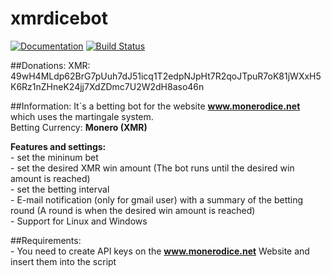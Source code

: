 # xmrdicebot

 [![Documentation](https://codedocs.xyz/swalecko/xmrdicebot.svg)](https://codedocs.xyz/swalecko/xmrdicebot/)
  [![Build Status](https://travis-ci.org/swalecko/xmrdicebot.svg?branch=master)](https://travis-ci.org/swalecko/Pxmrdicebot)

##Donations:
XMR: 49wH4MLdp62BrG7pUuh7dJ51icq1T2edpNJpHt7R2qoJTpuR7oK81jWXxH5K6Rz1nZHneK24jj7XdZDmc7U2W2dH8aso46n

##Information:
It`s a betting bot for the website **www.monerodice.net** which uses the martingale system.  
Betting Currency: **Monero (XMR)**

**Features and settings:**    
	- set the mininum bet   
	- set the desired XMR win amount (The bot runs until the desired win amount is reached)  
	- set the betting interval  
	- E-mail notification (only for gmail user) with a summary of the betting round (A round is when the desired win amount is   reached)  
	- Support for Linux and Windows  


##Requirements:   
	- You need to create API keys on the **www.monerodice.net** Website and insert them into the script  